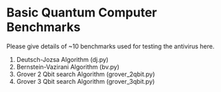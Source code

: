 # Basic Quantum Computer Benchmarks

Please give details of ~10 benchmarks used for testing the antivirus here.

1. Deutsch-Jozsa Algorithm (dj.py)
2. Bernstein-Vazirani Algorithm (bv.py)
3. Grover 2 Qbit search Algorithm (grover_2qbit.py)
4. Grover 3 Qbit search Algorithm (grover_3qbit.py)
